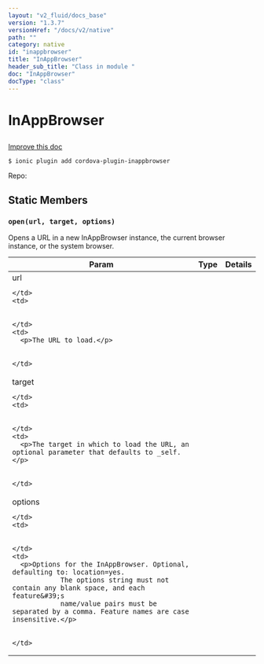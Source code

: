 ```yaml
---
layout: "v2_fluid/docs_base"
version: "1.3.7"
versionHref: "/docs/v2/native"
path: ""
category: native
id: "inappbrowser"
title: "InAppBrowser"
header_sub_title: "Class in module "
doc: "InAppBrowser"
docType: "class"
---
```









<h1 class="api-title">

  
  InAppBrowser
  

  

  

</h1>

<a class="improve-v2-docs" href="http://github.com/driftyco/ionic-native/edit/master/src/plugins/inappbrowser.ts#L65">
  Improve this doc
</a>





<!-- decorators -->


<pre><code>$ ionic plugin add cordova-plugin-inappbrowser</code></pre>
<p>Repo:
  <a href="">
    
  </a>
</p>

<!-- description -->




<!-- @usage tag -->


<!-- @property tags -->
<h2>Static Members</h2>
<div id="open"></div>
<h3><code>open(url,&nbsp;target,&nbsp;options)</code>
  
</h3>



Opens a URL in a new InAppBrowser instance, the current browser instance, or the system browser.


<table class="table param-table" style="margin:0;">
  <thead>
  <tr>
    <th>Param</th>
    <th>Type</th>
    <th>Details</th>
  </tr>
  </thead>
  <tbody>
  
  <tr>
    <td>
      url
      
      
    </td>
    <td>
      

    </td>
    <td>
      <p>The URL to load.</p>

      
    </td>
  </tr>
  
  <tr>
    <td>
      target
      
      
    </td>
    <td>
      

    </td>
    <td>
      <p>The target in which to load the URL, an optional parameter that defaults to _self.</p>

      
    </td>
  </tr>
  
  <tr>
    <td>
      options
      
      
    </td>
    <td>
      

    </td>
    <td>
      <p>Options for the InAppBrowser. Optional, defaulting to: location=yes.
                The options string must not contain any blank space, and each feature&#39;s
                name/value pairs must be separated by a comma. Feature names are case insensitive.</p>

      
    </td>
  </tr>
  
  </tbody>
</table>








<!-- methods on the class -->

<!-- related link --><!-- end content block -->


<!-- end body block -->

